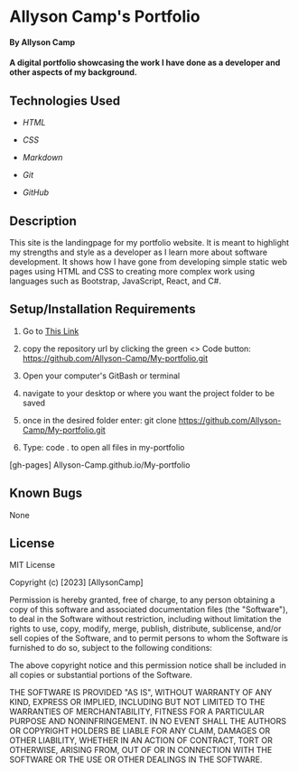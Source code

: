 # Allyson Camp's Portfolio

#### By Allyson Camp

#### A digital portfolio showcasing the work I have done as a developer and other aspects of my background.

## Technologies Used

-   _HTML_

-   _CSS_

-   _Markdown_

-   _Git_

-   _GitHub_

## Description

This site is the landingpage for my portfolio website. It is meant to highlight my strengths and style as a developer as I learn more about software development. It shows how I have gone from developing simple static web pages using HTML and CSS to creating more complex work using languages such as Bootstrap, JavaScript, React, and C#.

## Setup/Installation Requirements

1. Go to [This Link](https://github.com/Allyson-Camp/My-portfolio)

2. copy the repository url by clicking the green <> Code button: https://github.com/Allyson-Camp/My-portfolio.git

3. Open your computer's GitBash or terminal

4. navigate to your desktop or where you want the project folder to be saved

5. once in the desired folder enter: git clone https://github.com/Allyson-Camp/My-portfolio.git

6. Type: code . to open all files in my-portfolio

[gh-pages] Allyson-Camp.github.io/My-portfolio

## Known Bugs

None

## License

MIT License

Copyright (c) [2023] [AllysonCamp]

Permission is hereby granted, free of charge, to any person obtaining a copy
of this software and associated documentation files (the "Software"), to deal
in the Software without restriction, including without limitation the rights
to use, copy, modify, merge, publish, distribute, sublicense, and/or sell
copies of the Software, and to permit persons to whom the Software is
furnished to do so, subject to the following conditions:

The above copyright notice and this permission notice shall be included in all
copies or substantial portions of the Software.

THE SOFTWARE IS PROVIDED "AS IS", WITHOUT WARRANTY OF ANY KIND, EXPRESS OR
IMPLIED, INCLUDING BUT NOT LIMITED TO THE WARRANTIES OF MERCHANTABILITY,
FITNESS FOR A PARTICULAR PURPOSE AND NONINFRINGEMENT. IN NO EVENT SHALL THE
AUTHORS OR COPYRIGHT HOLDERS BE LIABLE FOR ANY CLAIM, DAMAGES OR OTHER
LIABILITY, WHETHER IN AN ACTION OF CONTRACT, TORT OR OTHERWISE, ARISING FROM,
OUT OF OR IN CONNECTION WITH THE SOFTWARE OR THE USE OR OTHER DEALINGS IN THE
SOFTWARE.
